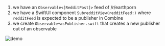 1. we have an `Observable<[RedditPost]>` feed of /r/earthporn
2. we have a SwiftUI component `SubredditView(redditFeed:)` where `redditFeed` is expected to be a publisher in Combine
3. we create `Observable+asPublisher.swift` that creates a new publisher out of an observable

![demo](https://i.imgur.com/0iC55e9.png)
